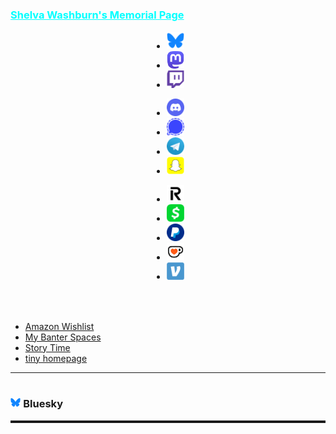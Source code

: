 <script src="https://www.gstatic.com/firebasejs/5.1.0/firebase-app.js"></script>
<script src="https://www.gstatic.com/firebasejs/5.1.0/firebase-database.js"></script>
<script src="/assets/js/home.js"></script>
<section>
	<script src="/assets/js/hash-redirect.js"></script>
	<div id="mom" class="holder center">
		<h3 style="padding-top: 1em;"><a href="/mom" style="color:#0ff;">Shelva Washburn's Memorial Page</a></h3>
	</div>
	<div class="holder center" style="width:fit-content; margin-right:auto; margin-left:auto; padding:0;">
		<nav>
			<ul>
				<li><a href="https://bsky.app/profile/rev.lunar.gay" target="_blank"><img src="/assets/img/app/bluesky.png" alt="Bluesky icon" style="width:2em; height:2em;"></a></li>
				<li><a href="https://mas.to/@lunar" rel="me" target="_blank"><img src="/assets/img/app/mastodon.png" alt="Mastodon icon" style="width:2em; height:2em;"></a></li>
				<li><a href="https://www.twitch.tv/rev_lunar" target="_blank"><img src="/assets/img/app/twitch.png" alt="Twitch icon" style="width:2em; height:2em;"></a></li>
			</ul>
		</nav>
	</div>
	<div class="holder center" style="width:fit-content; margin-right:auto; margin-left:auto; padding:0;">
		<nav>
			<ul>
				<li><a href="https://discordapp.com/users/206291426932293634" target="_blank"><img src="/assets/img/app/discord.png" alt="Discord icon" style="width:2em; height:2em;"></a></li>
				<li><a href="https://signal.me/#eu/5wVHt-6sC3it1B4v4usgevbr8WQkYQEEG6h4ZkBmX45Qqwr4fTFJubT4UMPv2M3z" target="_blank"><img src="/assets/img/app/signal.png" alt="Signal icon" style="width:2em; height:2em;"></a></li>
				<li><a href="https://t.me/Rev_Lunar" target="_blank"><img src="/assets/img/app/telegram.png" alt="Telegram icon" style="width:2em; height:2em;"></a></li>
				<li><a href="https://www.snapchat.com/add/rev_lunar" target="_blank"><img src="/assets/img/app/snapchat.png" alt="Snapchat icon" style="width:2em; height:2em;"></a></li>
			</ul>
		</nav>
	</div>
	<div class="holder center" style="width:fit-content; margin-right:auto; margin-left:auto; padding:0;">
		<nav>
			<ul>
				<li><a href="https://revolut.me/revlunar" target="_blank"><img src="/assets/img/app/revolut.png" alt="Revolut icon" style="width:2em; height:2em;"></a></li>
				<li><a href="https://cash.app/$revlunar" target="_blank"><img src="/assets/img/app/cashapp.png" alt="Cashapp icon" style="width:2em; height:2em;"></a></li>
				<li><a href="https://www.paypal.me/lunartiger" target="_blank"><img src="/assets/img/app/paypal.png" alt="PayPal icon" style="width:2em; height:2em;"></a></li>
				<li><a href="https://ko-fi.com/rev_lunar" target="_blank"><img src="/assets/img/app/kofi.png" alt="KoFi icon" style="width:2em; height:2em;"></a></li>
				<li><a href="https://account.venmo.com/u/rev_lunar" target="_blank"><img src="/assets/img/app/venmo.png" alt="Venmo icon" style="width:2em; height:2em;"></a></li>
			</ul>
		</nav>
	</div>
	<iframe id="musicembed" allow="encrypted-media" class="jsstuff" style="max-width:100%;height:0px;width:0px;border: 0px" allowfullscreen="true"></iframe>
	<hr style="height:4px; visibility:hidden;" class="jsstuff">
	<div class="holder center">
		<nav>
			<ul>
				<li><a href="https://www.amazon.com/hz/wishlist/ls/3BFK7H90M9CFT" id="amazon-wishlist" target="_blank">Amazon Wishlist</a></li>
				<li><a href="https://rev.lunar.gay/banter" id="banter-spaces">My Banter Spaces</a></li>
				<li><a href="https://story-time.bant.ing">Story Time</a></li>
				<li><a href="https://lunar.bant.ing">tiny homepage</a></li>
			</ul>
		</nav>
	</div>
	<hr class="jsstuff">
	<h3 style="padding-top: 1em;" class="jsstuff"><a href="https://bsky.app/profile/rev.lunar.gay" target="_blank"><img src="/assets/img/app/bluesky.png" alt="Bluesky icon" style="width:1em; height:1em;"></a> Bluesky</h3>
	<script type="module" src="https://cdn.jsdelivr.net/npm/bsky-embed/dist/bsky-embed.es.js" async></script>
	<bsky-embed username="rev.lunar.gay" mode="dark" limit="5" style="text-align:left;"></bsky-embed>
	<hr style="height:4px;" class="jsstuff">
	<!--<div id="mastodon" class="holder center" style="padding: 8px 1% 0;">
		<iframe id="mastodon-feed" allowfullscreen sandbox="allow-top-navigation allow-scripts" width="98%" height="569" style="max-width:369;" src="https://www.mastofeed.com/apiv2/feed?userurl=https%3A%2F%2Fmas.to%2Fusers%2Flunar&theme=dark&size=77&header=false&replies=false&boosts=true"></iframe>
		<p style="font-size:10px;"><a rel="me" href="https://mas.to/@lunar" target="_blank" id="mastodon-link" data-parent="social">open full timeline</a></p>
	</div>-->
	<div id="messageembed" class="holder center jsstuff"></div>
	<!--
		<div id="lunar-location" class="holder center"></div>
		<hr style="height:4px; visibility:hidden;">
		<script src="https://mas.to/embed.js" async="async"></script>
	<!---->
</section>
<script>(()=>{const a = document.getElementById('navhome'); if(!!a){a.style.backgroundColor = "#077"};})();</script>